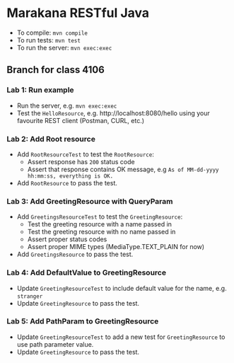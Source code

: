 Marakana RESTful Java
=====================

* To compile: `mvn compile`
* To run tests: `mvn test`
* To run the server: `mvn exec:exec`

## Branch for class 4106

### Lab 1: Run example
* Run the server, e.g. `mvn exec:exec`
* Test the `HelloResource`, e.g. http://localhost:8080/hello using your favourite REST client (Postman, CURL, etc.)

### Lab 2: Add Root resource
* Add `RootResourceTest` to test the `RootResource`:
  * Assert response has `200` status code
  * Assert that response contains OK message, e.g `As of MM-dd-yyyy hh:mm:ss, everything is OK.`
* Add `RootResource` to pass the test.

### Lab 3: Add GreetingResource with QueryParam
* Add `GreetingsResourceTest` to test the `GreetingResource`:
  * Test the greeting resource with a name passed in
  * Test the greeting resource with no name passed in
  * Assert proper status codes
  * Assert proper MIME types (MediaType.TEXT_PLAIN for now)
* Add `GreetingsResource` to pass the test.

### Lab 4: Add DefaultValue to GreetingResource
* Update `GreetingResourceTest` to include default value for the name, e.g. `stranger`
* Update `GreetingResource` to pass the test.

### Lab 5: Add PathParam to GreetingResource
* Update `GreetingResourceTest` to add a new test for `GreetingResource` to use path parameter value.
* Update `GreetingResource` to pass the test.

